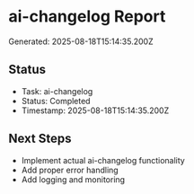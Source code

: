 # ai-changelog Report

Generated: 2025-08-18T15:14:35.200Z

## Status
- Task: ai-changelog
- Status: Completed
- Timestamp: 2025-08-18T15:14:35.200Z

## Next Steps
- Implement actual ai-changelog functionality
- Add proper error handling
- Add logging and monitoring
